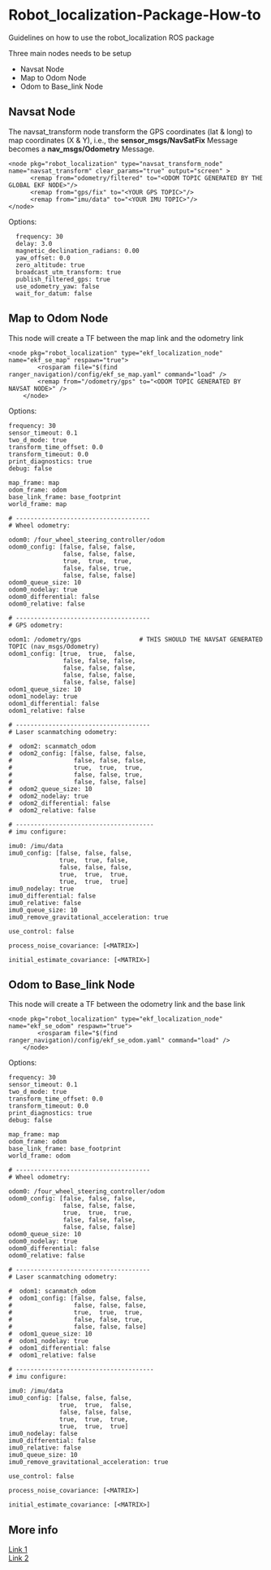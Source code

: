 # Robot_localization-Package-How-to
Guidelines on how to use the robot_localization ROS package

Three main nodes needs to be setup
- Navsat Node
- Map to Odom Node
- Odom to Base_link Node

## Navsat Node
The navsat_transform node transform the GPS coordinates (lat & long) to map coordinates (X & Y), i.e., the **sensor_msgs/NavSatFix** Message becomes a **nav_msgs/Odometry** Message.

```
<node pkg="robot_localization" type="navsat_transform_node" name="navsat_transform" clear_params="true" output="screen" >
      <remap from="odometry/filtered" to="<ODOM TOPIC GENERATED BY THE GLOBAL EKF NODE>"/>
      <remap from="gps/fix" to="<YOUR GPS TOPIC>"/>
      <remap from="imu/data" to="<YOUR IMU TOPIC>"/>
</node>
```
Options:
```
  frequency: 30
  delay: 3.0
  magnetic_declination_radians: 0.00  
  yaw_offset: 0.0  
  zero_altitude: true
  broadcast_utm_transform: true
  publish_filtered_gps: true
  use_odometry_yaw: false
  wait_for_datum: false
```



## Map to Odom Node
This node will create a TF between the map link and the odometry link
```
<node pkg="robot_localization" type="ekf_localization_node" name="ekf_se_map" respawn="true">
  		<rosparam file="$(find ranger_navigation)/config/ekf_se_map.yaml" command="load" />
  		<remap from="/odometry/gps" to="<ODOM TOPIC GENERATED BY NAVSAT NODE>" />
  	</node>
```



Options:
```
frequency: 30
sensor_timeout: 0.1
two_d_mode: true
transform_time_offset: 0.0
transform_timeout: 0.0
print_diagnostics: true
debug: false

map_frame: map
odom_frame: odom
base_link_frame: base_footprint
world_frame: map

# -------------------------------------
# Wheel odometry:

odom0: /four_wheel_steering_controller/odom
odom0_config: [false, false, false,
               false, false, false,
               true,  true,  true,
               false, false, true,
               false, false, false]
odom0_queue_size: 10
odom0_nodelay: true
odom0_differential: false
odom0_relative: false

# -------------------------------------
# GPS odometry:

odom1: /odometry/gps                # THIS SHOULD THE NAVSAT GENERATED TOPIC (nav_msgs/Odometry)
odom1_config: [true,  true,  false,
               false, false, false,
               false, false, false,
               false, false, false,
               false, false, false]
odom1_queue_size: 10
odom1_nodelay: true
odom1_differential: false
odom1_relative: false

# -------------------------------------
# Laser scanmatching odometry:

#  odom2: scanmatch_odom
#  odom2_config: [false, false, false,
#                 false, false, false,
#                 true,  true,  true,
#                 false, false, true,
#                 false, false, false]
#  odom2_queue_size: 10
#  odom2_nodelay: true
#  odom2_differential: false
#  odom2_relative: false

# --------------------------------------
# imu configure:

imu0: /imu/data
imu0_config: [false, false, false,
              true,  true, false,
              false, false, false,
              true,  true,  true,
              true,  true,  true]
imu0_nodelay: true
imu0_differential: false
imu0_relative: false
imu0_queue_size: 10
imu0_remove_gravitational_acceleration: true

use_control: false

process_noise_covariance: [<MATRIX>]

initial_estimate_covariance: [<MATRIX>] 
```





## Odom to Base_link Node
This node will create a TF between the odometry link and the base link
```
<node pkg="robot_localization" type="ekf_localization_node" name="ekf_se_odom" respawn="true">
  		<rosparam file="$(find ranger_navigation)/config/ekf_se_odom.yaml" command="load" />
  	</node>
```



Options:
```
frequency: 30
sensor_timeout: 0.1
two_d_mode: true
transform_time_offset: 0.0
transform_timeout: 0.0
print_diagnostics: true
debug: false

map_frame: map
odom_frame: odom
base_link_frame: base_footprint
world_frame: odom

# -------------------------------------
# Wheel odometry:

odom0: /four_wheel_steering_controller/odom
odom0_config: [false, false, false,
               false, false, false,
               true,  true,  true,
               false, false, false,
               false, false, false]
odom0_queue_size: 10
odom0_nodelay: true
odom0_differential: false
odom0_relative: false

# -------------------------------------
# Laser scanmatching odometry:

#  odom1: scanmatch_odom
#  odom1_config: [false, false, false,
#                 false, false, false,
#                 true,  true,  true,
#                 false, false, true,
#                 false, false, false]
#  odom1_queue_size: 10
#  odom1_nodelay: true
#  odom1_differential: false
#  odom1_relative: false

# --------------------------------------
# imu configure:

imu0: /imu/data
imu0_config: [false, false, false,
              true,  true,  false,
              false, false, false,
              true,  true,  true,
              true,  true,  true]
imu0_nodelay: false
imu0_differential: false
imu0_relative: false
imu0_queue_size: 10
imu0_remove_gravitational_acceleration: true

use_control: false

process_noise_covariance: [<MATRIX>]

initial_estimate_covariance: [<MATRIX>] 
```

## More info
[Link 1](https://navigation.ros.org/setup_guides/odom/setup_odom.html)
<br />
[Link 2](http://docs.ros.org/en/noetic/api/robot_localization/html/state_estimation_nodes.html#)
